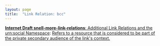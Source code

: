 ```yaml
---
layout: page
title:  "Link Relation: bcc"
---
```


[**Internet Draft snell-more-link-relations**: Additional Link Relations and the urn:social Namespace](/specs/IETF/I-D/snell-more-link-relations "This specification defines a number of additional Link Relation Types that can used for a variety of purposes."): [Refers to a resource that is considered to be part of the private secondary audience of the link's context.]()

